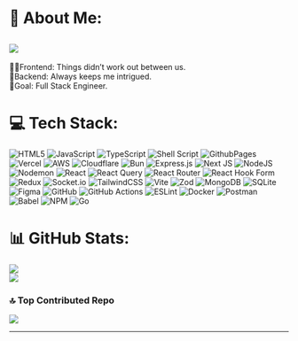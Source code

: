 # 💫 About Me:
[![](https://visitcount.itsvg.in/api?id=thekbbohara&icon=2&color=9)](https://visitcount.itsvg.in)
---
👨‍💻Frontend: Things didn’t work out between us.<br>🔧Backend: Always keeps me intrigued.<br>🎯Goal: Full Stack Engineer.

<!--
## 🌐 Socials:
[![Facebook](https://img.shields.io/badge/Facebook-%231877F2.svg?logo=Facebook&logoColor=white)](https://facebook.com/thekbbohara) [![Instagram](https://img.shields.io/badge/Instagram-%23E4405F.svg?logo=Instagram&logoColor=white)](https://instagram.com/thekbbohara) [![LinkedIn](https://img.shields.io/badge/LinkedIn-%230077B5.svg?logo=linkedin&logoColor=white)](https://linkedin.com/in/thekbbohara) [![Medium](https://img.shields.io/badge/Medium-12100E?logo=medium&logoColor=white)](https://medium.com/@thekbbohara) [![Reddit](https://img.shields.io/badge/Reddit-%23FF4500.svg?logo=Reddit&logoColor=white)](https://reddit.com/user/thekbbohara) [![Stack Overflow](https://img.shields.io/badge/-Stackoverflow-FE7A16?logo=stack-overflow&logoColor=white)](https://stackoverflow.com/users/25590188/kb-bohara) [![Twitch](https://img.shields.io/badge/Twitch-%239146FF.svg?logo=Twitch&logoColor=white)](https://twitch.tv/thekbbohara) [![X](https://img.shields.io/badge/X-black.svg?logo=X&logoColor=white)](https://x.com/thekbbohara) [![YouTube](https://img.shields.io/badge/YouTube-%23FF0000.svg?logo=YouTube&logoColor=white)](https://youtube.com/@thekbbohara) [![Codepen](https://img.shields.io/badge/Codepen-000000?style=for-the-badge&logo=codepen&logoColor=white)](https://codepen.io/thekbbohara) 
-->

# 💻 Tech Stack:
![HTML5](https://img.shields.io/badge/html5-%23E34F26.svg?style=flat&logo=html5&logoColor=white) ![JavaScript](https://img.shields.io/badge/javascript-%23323330.svg?style=flat&logo=javascript&logoColor=%23F7DF1E) ![TypeScript](https://img.shields.io/badge/typescript-%23007ACC.svg?style=flat&logo=typescript&logoColor=white) ![Shell Script](https://img.shields.io/badge/shell_script-%23121011.svg?style=flat&logo=gnu-bash&logoColor=white) ![GithubPages](https://img.shields.io/badge/github%20pages-121013?style=flat&logo=github&logoColor=white) ![Vercel](https://img.shields.io/badge/vercel-%23000000.svg?style=flat&logo=vercel&logoColor=white) ![AWS](https://img.shields.io/badge/AWS-%23FF9900.svg?style=flat&logo=amazon-aws&logoColor=white) ![Cloudflare](https://img.shields.io/badge/Cloudflare-F38020?style=flat&logo=Cloudflare&logoColor=white) ![Bun](https://img.shields.io/badge/Bun-%23000000.svg?style=flat&logo=bun&logoColor=white) ![Express.js](https://img.shields.io/badge/express.js-%23404d59.svg?style=flat&logo=express&logoColor=%2361DAFB) ![Next JS](https://img.shields.io/badge/Next-black?style=flat&logo=next.js&logoColor=white) ![NodeJS](https://img.shields.io/badge/node.js-6DA55F?style=flat&logo=node.js&logoColor=white) ![Nodemon](https://img.shields.io/badge/NODEMON-%23323330.svg?style=flat&logo=nodemon&logoColor=%BBDEAD) ![React](https://img.shields.io/badge/react-%2320232a.svg?style=flat&logo=react&logoColor=%2361DAFB) ![React Query](https://img.shields.io/badge/-React%20Query-FF4154?style=flat&logo=react%20query&logoColor=white) ![React Router](https://img.shields.io/badge/React_Router-CA4245?style=flat&logo=react-router&logoColor=white) ![React Hook Form](https://img.shields.io/badge/React%20Hook%20Form-%23EC5990.svg?style=flat&logo=reacthookform&logoColor=white) ![Redux](https://img.shields.io/badge/redux-%23593d88.svg?style=flat&logo=redux&logoColor=white) ![Socket.io](https://img.shields.io/badge/Socket.io-black?style=flat&logo=socket.io&badgeColor=010101) ![TailwindCSS](https://img.shields.io/badge/tailwindcss-%2338B2AC.svg?style=flat&logo=tailwind-css&logoColor=white) ![Vite](https://img.shields.io/badge/vite-%23646CFF.svg?style=flat&logo=vite&logoColor=white) ![Zod](https://img.shields.io/badge/zod-%233068b7.svg?style=flat&logo=zod&logoColor=white) ![MongoDB](https://img.shields.io/badge/MongoDB-%234ea94b.svg?style=flat&logo=mongodb&logoColor=white) ![SQLite](https://img.shields.io/badge/sqlite-%2307405e.svg?style=flat&logo=sqlite&logoColor=white) ![Figma](https://img.shields.io/badge/figma-%23F24E1E.svg?style=flat&logo=figma&logoColor=white) ![GitHub](https://img.shields.io/badge/github-%23121011.svg?style=flat&logo=github&logoColor=white) ![GitHub Actions](https://img.shields.io/badge/github%20actions-%232671E5.svg?style=flat&logo=githubactions&logoColor=white) ![ESLint](https://img.shields.io/badge/ESLint-4B3263?style=flat&logo=eslint&logoColor=white) ![Docker](https://img.shields.io/badge/docker-%230db7ed.svg?style=flat&logo=docker&logoColor=white) ![Postman](https://img.shields.io/badge/Postman-FF6C37?style=flat&logo=postman&logoColor=white) ![Babel](https://img.shields.io/badge/Babel-F9DC3e?style=flat&logo=babel&logoColor=black) ![NPM](https://img.shields.io/badge/NPM-%23CB3837.svg?style=flat&logo=npm&logoColor=white) ![Go](https://img.shields.io/badge/go-%2300ADD8.svg?style=flat&logo=go&logoColor=white)
# 📊 GitHub Stats:
<!-- ![](https://github-readme-stats.vercel.app/api?username=thekbbohara&theme=dark&hide_border=false&include_all_commits=true&count_private=true)<br/> -->
![](https://github-readme-streak-stats.herokuapp.com/?user=thekbbohara&theme=dark&hide_border=false)<br/>
![](https://github-readme-stats.vercel.app/api/top-langs/?username=thekbbohara&theme=dark&hide_border=false&include_all_commits=true&count_private=true&layout=compact)

### 🔝 Top Contributed Repo
![](https://github-contributor-stats.vercel.app/api?username=thekbbohara&limit=3&theme=tokyonight&combine_all_yearly_contributions=true)

---

<!--
  ## 💰 You can help me by Donating
  [![Patreon](https://img.shields.io/badge/Patreon-F96854?style=for-the-badge&logo=patreon&logoColor=white)](https://patreon.com/thekbbohara) 
  -->

  
<!-- Proudly created with GPRM ( https://gprm.itsvg.in ) -->
